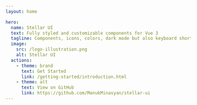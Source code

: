```yaml
---
layout: home

hero:
  name: Stellar UI
  text: Fully styled and customizable components for Vue 3
  tagline: Components, icons, colors, dark mode but also keyboard shortcuts.
  image:
    src: /logo-illustration.png
    alt: Stellar UI
  actions:
    - theme: brand
      text: Get Started
      link: /getting-started/introduction.html
    - theme: alt
      text: View on GitHub
      link: https://github.com/ManukMinasyan/stellar-ui
---
```



<HomePageDemo />